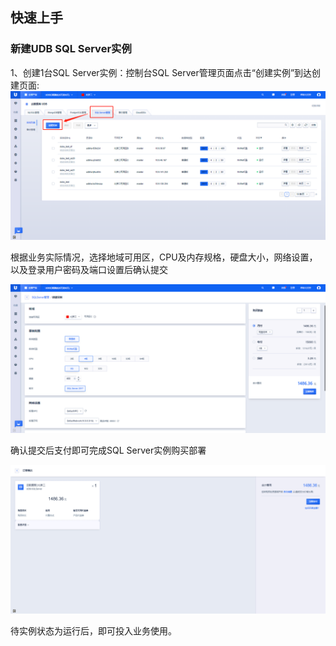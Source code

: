 ## 快速上手

### 新建UDB SQL Server实例

1、创建1台SQL Server实例：控制台SQL Server管理页面点击“创建实例”到达创建页面:
![image](/images/0202create.png)

根据业务实际情况，选择地域可用区，CPU及内存规格，硬盘大小，网络设置，以及登录用户密码及端口设置后确认提交

![image](/images/0202create001.png)

确认提交后支付即可完成SQL Server实例购买部署

![image](/images/0202create002.png)

待实例状态为运行后，即可投入业务使用。

